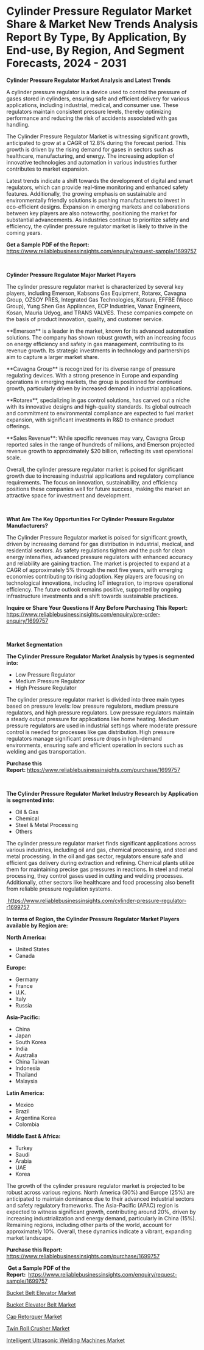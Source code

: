 <p><h1>Cylinder Pressure Regulator Market Share & Market New Trends Analysis Report By Type, By Application, By End-use, By Region, And Segment Forecasts, 2024 - 2031</h1></p><p><strong>Cylinder Pressure Regulator Market Analysis and Latest Trends</strong></p>
<p><p>A cylinder pressure regulator is a device used to control the pressure of gases stored in cylinders, ensuring safe and efficient delivery for various applications, including industrial, medical, and consumer use. These regulators maintain consistent pressure levels, thereby optimizing performance and reducing the risk of accidents associated with gas handling.</p><p>The Cylinder Pressure Regulator Market is witnessing significant growth, anticipated to grow at a CAGR of 12.8% during the forecast period. This growth is driven by the rising demand for gases in sectors such as healthcare, manufacturing, and energy. The increasing adoption of innovative technologies and automation in various industries further contributes to market expansion.</p><p>Latest trends indicate a shift towards the development of digital and smart regulators, which can provide real-time monitoring and enhanced safety features. Additionally, the growing emphasis on sustainable and environmentally friendly solutions is pushing manufacturers to invest in eco-efficient designs. Expansion in emerging markets and collaborations between key players are also noteworthy, positioning the market for substantial advancements. As industries continue to prioritize safety and efficiency, the cylinder pressure regulator market is likely to thrive in the coming years.</p></p>
<p><strong>Get a Sample PDF of the Report:&nbsp;</strong> <a href="https://www.reliablebusinessinsights.com/enquiry/request-sample/1699757?utm_campaign=1539&utm_medium=2&utm_source=Github&utm_content=ia&utm_term=20102024&utm_id=cylinder-pressure-regulator">https://www.reliablebusinessinsights.com/enquiry/request-sample/1699757</a></p>
<p>&nbsp;</p>
<p><strong>Cylinder Pressure Regulator Major Market Players</strong></p>
<p><p>The cylinder pressure regulator market is characterized by several key players, including Emerson, Kabsons Gas Equipment, Rotarex, Cavagna Group, OZSOY PRES, Integrated Gas Technologies, Katsura, EFFBE (Woco Group), Yung Shen Gas Appliances, ECP Industries, Vanaz Engineers, Kosan, Mauria Udyog, and TRANS VALVES. These companies compete on the basis of product innovation, quality, and customer service.</p><p>**Emerson** is a leader in the market, known for its advanced automation solutions. The company has shown robust growth, with an increasing focus on energy efficiency and safety in gas management, contributing to its revenue growth. Its strategic investments in technology and partnerships aim to capture a larger market share.</p><p>**Cavagna Group** is recognized for its diverse range of pressure regulating devices. With a strong presence in Europe and expanding operations in emerging markets, the group is positioned for continued growth, particularly driven by increased demand in industrial applications.</p><p>**Rotarex**, specializing in gas control solutions, has carved out a niche with its innovative designs and high-quality standards. Its global outreach and commitment to environmental compliance are expected to fuel market expansion, with significant investments in R&D to enhance product offerings.</p><p>**Sales Revenue**: While specific revenues may vary, Cavagna Group reported sales in the range of hundreds of millions, and Emerson projected revenue growth to approximately $20 billion, reflecting its vast operational scale.</p><p>Overall, the cylinder pressure regulator market is poised for significant growth due to increasing industrial applications and regulatory compliance requirements. The focus on innovation, sustainability, and efficiency positions these companies well for future success, making the market an attractive space for investment and development.</p></p>
<p>&nbsp;</p>
<p><strong>What Are The Key Opportunities For Cylinder Pressure Regulator Manufacturers?</strong></p>
<p><p>The Cylinder Pressure Regulator market is poised for significant growth, driven by increasing demand for gas distribution in industrial, medical, and residential sectors. As safety regulations tighten and the push for clean energy intensifies, advanced pressure regulators with enhanced accuracy and reliability are gaining traction. The market is projected to expand at a CAGR of approximately 5% through the next five years, with emerging economies contributing to rising adoption. Key players are focusing on technological innovations, including IoT integration, to improve operational efficiency. The future outlook remains positive, supported by ongoing infrastructure investments and a shift towards sustainable practices.</p></p>
<p><strong>Inquire or Share Your Questions If Any Before Purchasing This Report:</strong> <a href="https://www.reliablebusinessinsights.com/enquiry/pre-order-enquiry/1699757?utm_campaign=1539&utm_medium=2&utm_source=Github&utm_content=ia&utm_term=20102024&utm_id=cylinder-pressure-regulator">https://www.reliablebusinessinsights.com/enquiry/pre-order-enquiry/1699757</a></p>
<p>&nbsp;</p>
<p><strong>Market Segmentation</strong></p>
<p><strong>The Cylinder Pressure Regulator Market Analysis by types is segmented into:</strong></p>
<p><ul><li>Low Pressure Regulator</li><li>Medium Pressure Regulator</li><li>High Pressure Regulator</li></ul></p>
<p><p>The cylinder pressure regulator market is divided into three main types based on pressure levels: low pressure regulators, medium pressure regulators, and high pressure regulators. Low pressure regulators maintain a steady output pressure for applications like home heating. Medium pressure regulators are used in industrial settings where moderate pressure control is needed for processes like gas distribution. High pressure regulators manage significant pressure drops in high-demand environments, ensuring safe and efficient operation in sectors such as welding and gas transportation.</p></p>
<p><strong>Purchase this Report:&nbsp;</strong><a href="https://www.reliablebusinessinsights.com/purchase/1699757?utm_campaign=1539&utm_medium=2&utm_source=Github&utm_content=ia&utm_term=20102024&utm_id=cylinder-pressure-regulator">https://www.reliablebusinessinsights.com/purchase/1699757</a></p>
<p>&nbsp;</p>
<p><strong>The Cylinder Pressure Regulator Market Industry Research by Application is segmented into:</strong></p>
<p><ul><li>Oil & Gas</li><li>Chemical</li><li>Steel & Metal Processing</li><li>Others</li></ul></p>
<p><p>The cylinder pressure regulator market finds significant applications across various industries, including oil and gas, chemical processing, and steel and metal processing. In the oil and gas sector, regulators ensure safe and efficient gas delivery during extraction and refining. Chemical plants utilize them for maintaining precise gas pressures in reactions. In steel and metal processing, they control gases used in cutting and welding processes. Additionally, other sectors like healthcare and food processing also benefit from reliable pressure regulation systems.</p></p>
<p><a href="https://www.reliablebusinessinsights.com/cylinder-pressure-regulator-r1699757?utm_campaign=1539&utm_medium=2&utm_source=Github&utm_content=ia&utm_term=20102024&utm_id=cylinder-pressure-regulator">&nbsp;https://www.reliablebusinessinsights.com/cylinder-pressure-regulator-r1699757</a></p>
<p><strong>In terms of Region, the Cylinder Pressure Regulator Market Players available by Region are:</strong></p>
<p>
    <p> <strong> North America: </strong>
        <ul>
            <li>United States</li>
            <li>Canada</li>
        </ul>
        </p> 
    <p> <strong> Europe: </strong>
        <ul>
            <li>Germany</li>
            <li>France</li>
            <li>U.K.</li>
            <li>Italy</li>
            <li>Russia</li>
        </ul>
        </p> 
    <p> <strong> Asia-Pacific: </strong>
        <ul>
            <li>China</li>
            <li>Japan</li>
            <li>South Korea</li>
            <li>India</li>
            <li>Australia</li>
            <li>China Taiwan</li>
            <li>Indonesia</li>
            <li>Thailand</li>
            <li>Malaysia</li>
        </ul>
        </p> 
    <p> <strong> Latin America: </strong>
        <ul>
            <li>Mexico</li>
            <li>Brazil</li>
            <li>Argentina Korea</li>
            <li>Colombia</li>
        </ul>
        </p> 
    <p> <strong> Middle East & Africa: </strong>
        <ul>
            <li>Turkey</li>
            <li>Saudi</li>
            <li>Arabia</li>
            <li>UAE</li>
            <li>Korea</li>
        </ul>
    </p>
    </p>
<p><p>The growth of the cylinder pressure regulator market is projected to be robust across various regions. North America (30%) and Europe (25%) are anticipated to maintain dominance due to their advanced industrial sectors and safety regulatory frameworks. The Asia-Pacific (APAC) region is expected to witness significant growth, contributing around 20%, driven by increasing industrialization and energy demand, particularly in China (15%). Remaining regions, including other parts of the world, account for approximately 10%. Overall, these dynamics indicate a vibrant, expanding market landscape.</p></p>
<p><strong>Purchase this Report: </strong><a href="https://www.reliablebusinessinsights.com/purchase/1699757?utm_campaign=1539&utm_medium=2&utm_source=Github&utm_content=ia&utm_term=20102024&utm_id=cylinder-pressure-regulator">https://www.reliablebusinessinsights.com/purchase/1699757</a></p>
<p>&nbsp;<strong>Get a Sample PDF of the Report:&nbsp;&nbsp;</strong><a href="https://www.reliablebusinessinsights.com/enquiry/request-sample/1699757?utm_campaign=1539&utm_medium=2&utm_source=Github&utm_content=ia&utm_term=20102024&utm_id=cylinder-pressure-regulator">https://www.reliablebusinessinsights.com/enquiry/request-sample/1699757</a></p>
<p><strong></strong></p>
<p><p><a href="https://www.linkedin.com/pulse/strategic-market-insights-global-bucket-belt-elevator-2024-fucff?utm_campaign=1539&utm_medium=2&utm_source=Github&utm_content=ia&utm_term=20102024&utm_id=cylinder-pressure-regulator">Bucket Belt Elevator Market</a></p><p><a href="https://www.linkedin.com/pulse/bucket-elevator-belt-market-matrix-applications-types-cagr-gj0jf?utm_campaign=1539&utm_medium=2&utm_source=Github&utm_content=ia&utm_term=20102024&utm_id=cylinder-pressure-regulator">Bucket Elevator Belt Market</a></p><p><a href="https://www.linkedin.com/pulse/global-cap-retorquer-market-pulse-trends-growth-analysis-2024-vzhzf?utm_campaign=1539&utm_medium=2&utm_source=Github&utm_content=ia&utm_term=20102024&utm_id=cylinder-pressure-regulator">Cap Retorquer Market</a></p><p><a href="https://www.linkedin.com/pulse/global-twin-roll-crusher-market-product-types-applications-k5ynf?utm_campaign=1539&utm_medium=2&utm_source=Github&utm_content=ia&utm_term=20102024&utm_id=cylinder-pressure-regulator">Twin Roll Crusher Market</a></p><p><a href="https://github.com/DianaWilson796/Market-Research-Report-List-1/blob/main/intelligent-ultrasonic-welding-machines-market.md?utm_campaign=1539&utm_medium=2&utm_source=Github&utm_content=ia&utm_term=20102024&utm_id=cylinder-pressure-regulator">Intelligent Ultrasonic Welding Machines Market</a></p></p>